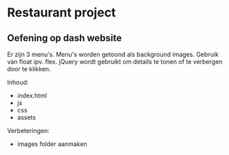 # Restaurant project

## Oefening op dash website

Er zijn 3 menu's.
Menu's worden getoond als background images.
Gebruik van float ipv. flex.
jQuery wordt gebruikt om details te tonen of te verbergen door te klikken.

Inhoud:

- index.html
- js
- css
- assets

Verbeteringen:

- images folder aanmaken
